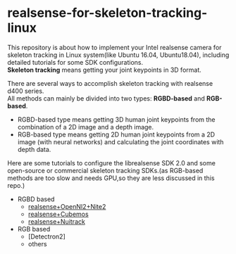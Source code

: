 # realsense-for-skeleton-tracking-linux
This repository is about how to implement your Intel realsense camera for skeleton tracking in Linux system(like Ubuntu 16.04, Ubuntu18.04), including detailed tutorials for some SDK configurations.     
**Skeleton tracking** means getting your joint keypoints in 3D format.

There are several ways to accomplish skeleton tracking with realsense d400 series.   
All methods can mainly be divided into two types: **RGBD-based** and **RGB-based**.   
- RGBD-based type means getting 3D human joint keypoints from the combination of a 2D image and a depth image.
- RGB-based type means getting 2D human joint keypoints from a 2D image (with neural networks) and calculating the joint coordinates with depth data.  

Here are some tutorials to configure the librealsense SDK 2.0 and some open-source or commercial skeleton tracking SDKs.(as RGB-based methods are too slow and needs GPU,so they are less discussed in this repo.)  
- RGBD based
  - [realsense+OpenNI2+Nite2](https://github.com/DarrenJiang13/realsense-for-skeleton-tracking-linux/blob/master/rs_OpenNI2_Nite2.md)
  - [realsense+Cubemos](https://github.com/DarrenJiang13/realsense-for-skeleton-tracking-linux/blob/master/rs_Cubemos.md)
  - [realsense+Nuitrack](https://github.com/DarrenJiang13/realsense-for-skeleton-tracking-linux/blob/master/rs_Nuitrack.md)
- RGB based
  - [Detectron2]
  - others
